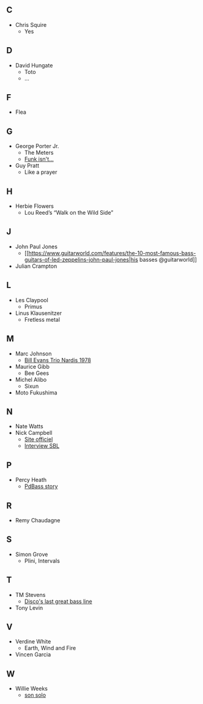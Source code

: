 
## C

- Chris Squire
  - Yes
## D

- David Hungate
    - Toto
    - …

## F

- Flea

## G

- George Porter Jr.
  - The Meters
  - [Funk isn't...](https://www.ultimate-guitar.com/news/general_music_news/syncopation_is_history_funk_isnt_the_same_anymore_bass_legend_george_porter_jr_says.html)
- Guy Pratt
    - Like a prayer

## H

- Herbie Flowers
  - Lou Reed’s  “Walk on the Wild Side”

## J

- John Paul Jones
  - [[https://www.guitarworld.com/features/the-10-most-famous-bass-guitars-of-led-zeppelins-john-paul-jones|his basses @guitarworld]]
- Julian Crampton

## L

- Les Claypool
    - Primus
- Linus Klausenitzer
    - Fretless metal

## M

- Marc Johnson
    - [Bill Evans Trio Nardis 1978](https://www.youtube.com/watch?v=hETmWOrKcRE)
- Maurice Gibb
    - Bee Gees
- Michel Alibo
    - Sixun
- Moto Fukushima

## N

- Nate Watts
- Nick Campbell
  - [Site officiel](https://nickcampbelldestroys.com/)
  - [Interview SBL](https://www.youtube.com/watch?v=NzH_lXTdI6g)

## P

- Percy Heath
  - [PdBass story](https://www.youtube.com/watch?v=P-zFxabARsc)
## R

- Remy Chaudagne

## S

- Simon Grove
    - Plini, Intervals

## T

- TM Stevens
  - [Disco's last great bass line](https://www.youtube.com/watch?v=gi7K1QO_zhM)
- Tony Levin

## V

- Verdine White
    - Earth, Wind and Fire
- Vincen Garcia

## W

- Willie Weeks
  - [son solo](https://youtu.be/Ft3BgP5SQAk)
